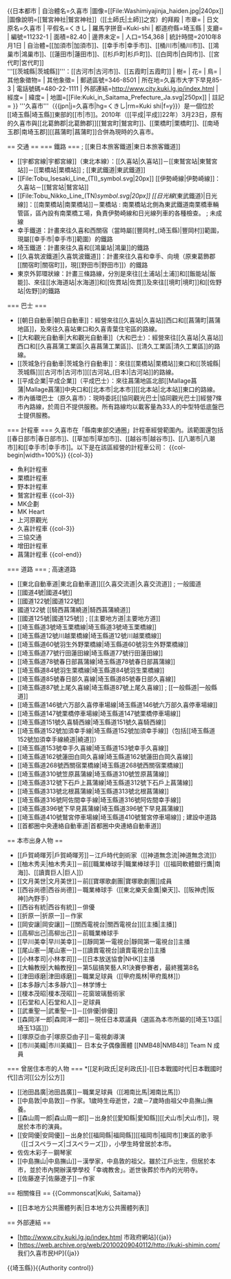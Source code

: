 {{日本都市
| 自治體名=久喜市
|圖像=[[File:Washimiyajinja_haiden.jpg|240px]]
|圖像說明=[[鷲宮神社|鷲宮神社]]（[[土師氏|土師]]之宮）的拜殿
| 市章=
| 日文原名=久喜市
| 平假名=くきし
| 羅馬字拼音=Kuki-shi
| 都道府縣=埼玉縣
| 支廳=
| 編號=11232-1
| 面積=82.40
| 邊界未定=
| 人口=154,368
| 統計時間=2010年8月1日
| 自治體=[[加須市|加須市]]、[[幸手市|幸手市]]、[[桶川市|桶川市]]、[[鴻巢市|鴻巢市]]、[[蓮田市|蓮田市]]、[[杉戶町|杉戶町]]、[[白岡市|白岡市]]、[[宮代町|宮代町]]<br />'''[[茨城縣|茨城縣]]'''：[[古河市|古河市]]、[[五霞町|五霞町]]
| 樹=
| 花=
| 鳥=
| 其他象徵物=
| 其他象徵=
| 郵遞區號=346-8501
| 所在地=久喜市大字下早見85-3
| 電話號碼=480-22-1111
| 外部連結=http://www.city.kuki.lg.jp/index.html
| 經度=
| 緯度=
| 地圖=[[File:Kuki_in_Saitama_Prefecture_Ja.svg|250px]]
| 註記= 
}}
'''久喜市'''（{{jpn|j=久喜市|hg=くきし|rm=Kuki shi|f=y}}）是一個位於[[埼玉縣|埼玉縣]]東部的[[市|市]]。2010年（[[平成|平成]]22年）3月23日，原有的久喜市與[[北葛飾郡|北葛飾郡]][[鷲宮町|鷲宮町]]、[[栗橋町|栗橋町]]、[[南埼玉郡|南埼玉郡]][[菖蒲町|菖蒲町]]合併為現時的久喜市。

== 交通 ==
=== 鐵路 ===
; [[東日本旅客鐵道|東日本旅客鐵道]]
* [[宇都宮線|宇都宮線]]（東北本線）：[[久喜站|久喜站]]－[[東鷲宮站|東鷲宮站]]－[[栗橋站|栗橋站]]
; [[東武鐵道|東武鐵道]]
* [[File:Tobu_Isesaki_Line_(TI)_symbol.svg|20px]] [[伊勢崎線|伊勢崎線]]：久喜站－[[鷲宮站|鷲宮站]]
* [[File:Tobu_Nikko_Line_(TN)_symbol.svg|20px]] [[日光線_(東武鐵道)|日光線]]：[[南栗橋站|南栗橋站]]－栗橋站
: 南栗橋站北側為東武鐵道南栗橋車輛管區，區內設有南栗橋工場，負責伊勢崎線和日光線列車的各種檢查。
; 未成線
* 幸手鐵道：計畫來往久喜和西關宿（當時屬[[豐岡村_(埼玉縣)|豐岡村]]範圍，現屬[[幸手市|幸手市]]範圍）的鐵路
* 埼玉鐵道：計畫來往久喜和[[鴻巢站|鴻巢]]的鐵路
* [[久喜筑波鐵道|久喜筑波鐵道]]：計畫來往久喜和幸手、向境（原東葛飾郡[[關宿町|關宿町]]，現[[野田市|野田市]]）的鐵路
* 東京外郭環狀線：計畫三條路線，分別是來往[[土浦站|土浦]]和[[飯能站|飯能]]、來往[[水海道站|水海道]]和[[佐貫站|佐貫]]及來往[[境町|境町]]和[[佐野站|佐野]]的鐵路

=== 巴士 ===
* [[朝日自動車|朝日自動車]]：經營來往[[久喜站|久喜站]]西口和[[菖蒲町|菖蒲地區]]，及來往久喜站東口和久喜青葉住宅區的路線。
* [[大和觀光自動車|大和觀光自動車]]（大和巴士）：經營來往[[久喜站|久喜站]]西口和[[久喜菖蒲工業區|久喜菖蒲工業區]]、[[清久工業區|清久工業區]]的路線。
* [[茨城急行自動車|茨城急行自動車]]：來往[[栗橋站|栗橋站]]東口和[[茨城縣|茨城縣]][[古河市|古河市]][[古河站_(日本)|古河站]]的路線。
* [[平成企業|平成企業]]（平成巴士）：來往菖蒲地區北部[[Mallage菖蒲|Mallage菖蒲]]中央口和[[北本市|北本市]][[北本站|北本站]]東口的路線。
* 市內循環巴士（原久喜市）：現時委託[[協同觀光巴士|協同觀光巴士]]經營7條市內路線，於周日不提供服務。所有路線均以載客量為33人的中型特低底盤巴士提供服務。

=== 計程車 ===
久喜市在「縣南東部交通圈」計程車經營範圍內。該範圍還包括[[春日部市|春日部市]]、[[草加市|草加市]]、[[越谷市|越谷市]]、[[八潮市|八潮市]]和[[幸手市|幸手市]]。以下是在該區經營的計程車公司：
{{col-begin|width=100%}}
{{col-3}}
* 魚利計程車
* 栗橋計程車
* 野本計程車
* 鷲宮計程車
{{col-3}}
* MK企劃
* MK Heart
* 上河原觀光
* 久喜計程車
{{col-3}}
* 三協交通
* 增田計程車
* 菖蒲計程車
{{col-end}}

=== 道路 ===
; 高速道路
* [[東北自動車道|東北自動車道]][[久喜交流道|久喜交流道]]
; 一般國道
* [[國道4號|國道4號]] 
* [[國道122號|國道122號]] 
* 國道122號 [[騎西菖蒲繞道|騎西菖蒲繞道]]
* [[國道125號|國道125號]] 
; [[主要地方道|主要地方道]]
* [[埼玉縣道3號埼玉栗橋線|埼玉縣道3號埼玉栗橋線]]
* [[埼玉縣道12號川越栗橋線|埼玉縣道12號川越栗橋線]]
* [[埼玉縣道60號羽生外野栗橋線|埼玉縣道60號羽生外野栗橋線]]
* [[埼玉縣道77號行田蓮田線|埼玉縣道77號行田蓮田線]]
* [[埼玉縣道78號春日部菖蒲線|埼玉縣道78號春日部菖蒲線]]
* [[埼玉縣道84號羽生栗橋線|埼玉縣道84號羽生栗橋線]]
* [[埼玉縣道85號春日部久喜線|埼玉縣道85號春日部久喜線]]
* [[埼玉縣道87號上尾久喜線|埼玉縣道87號上尾久喜線]]
; [[一般縣道|一般縣道]]
* [[埼玉縣道146號六万部久喜停車場線|埼玉縣道146號六万部久喜停車場線]]
* [[埼玉縣道147號栗橋停車場線|埼玉縣道147號栗橋停車場線]]
* [[埼玉縣道151號久喜騎西線|埼玉縣道151號久喜騎西線]]
* [[埼玉縣道152號加須幸手線|埼玉縣道152號加須幸手線]]（包括[[埼玉縣道152號加須幸手線繞道|繞道]]）
* [[埼玉縣道153號幸手久喜線|埼玉縣道153號幸手久喜線]]
* [[埼玉縣道162號蓮田白岡久喜線|埼玉縣道162號蓮田白岡久喜線]]
* [[埼玉縣道268號西關宿栗橋線|埼玉縣道268號西關宿栗橋線]]
* [[埼玉縣道310號笠原菖蒲線|埼玉縣道310號笠原菖蒲線]]
* [[埼玉縣道312號下石戶上菖蒲線|埼玉縣道312號下石戶上菖蒲線]]
* [[埼玉縣道313號北根菖蒲線|埼玉縣道313號北根菖蒲線]]
* [[埼玉縣道316號阿佐間幸手線|埼玉縣道316號阿佐間幸手線]]
* [[埼玉縣道396號下早見菖蒲線|埼玉縣道396號下早見菖蒲線]]
* [[埼玉縣道410號鷲宮停車場線|埼玉縣道410號鷲宮停車場線]]
; 建設中道路
* [[首都圈中央連絡自動車道|首都圈中央連絡自動車道]]

== 本市出身人物 ==
* [[戶賀崎暉芳|戶賀崎暉芳]]－江戶時代劍術家（[[神道無念流|神道無念流]]）
* [[柚木秀夫|柚木秀夫]]－前[[職業棒球手|職業棒球手]]（[[福岡軟體銀行鷹|南海]]、[[讀賣巨人|巨人]]）
* [[文月美世|文月美世]]－前[[寶塚歌劇團|寶塚歌劇團]]成員
* [[西谷尚德|西谷尚德]]－職業棒球手（[[東北樂天金鷹|樂天]]、[[阪神虎|阪神]]內野手）
* [[西谷有統|西谷有統]]－俳優
* [[折原一|折原一]]－作家
* [[岡安讓|岡安讓]]－[[關西電視台|關西電視台]][[主播|主播]]
* [[高柳出己|高柳出己]]－前職業棒球手
* [[早川美幸|早川美幸]]－[[靜岡第一電視台|靜岡第一電視台]]主播
* [[尾山憲一|尾山憲一]]－[[讀賣電視台|讀賣電視台]]主播
* [[小林孝司|小林孝司]]－[[日本放送協會|NHK]]主播
* [[大輪教授|大輪教授]]－第5屆搞笑藝人R1決賽參賽者，最終獲第8名
* [[津田琢磨|津田琢磨]]－職業足球員（[[甲府風林|甲府風林]]）
* [[本多靜六|本多靜六]]－林学博士
* [[榎本茂昭|榎本茂昭]]－花窗玻璃藝術家
* [[石堂和人|石堂和人]]－足球員
* [[武重聖一|武重聖一]]－[[俳優|俳優]]
* [[森岡洋一郎|森岡洋一郎]]－現任日本眾議員（選區為本市所屬的[[埼玉13區|埼玉13區]]）
* [[塚原亞由子|塚原亞由子]]－電視劇導演
* [[市川美織|市川美織]]－ 日本女子偶像團體 [[NMB48|NMB48]] Team N 成員

=== 曾居住本市的人物 ===
*[[足利政氏|足利政氏]]-[[日本戰國时代|日本戰國时代]]古河[[公方|公方]]
* [[池田昌廣|池田昌廣]]－職業足球員（[[湘南比馬|湘南比馬]]）
* [[中島敦|中島敦]]－作家。1歲時生母逝世，2歲－7歲時由祖父中島撫山撫養。
* [[森山周一郎|森山周一郎]]－出身於[[愛知縣|愛知縣]][[犬山市|犬山市]]，現居於本市的演員。
* [[安岡優|安岡優]]－出身於[[福岡縣|福岡縣]][[福岡市|福岡市]]東區的歌手（[[ゴスペラーズ|ゴスペラーズ]]），小學生時曾居於本市。
* 佐佐木彩子－鋼琴家
* [[中島撫山|中島撫山]]－漢學家，中島敦的祖父。雖於江戶出生，但居於本市，並於市內開辦漢學學校「幸魂教舍」。逝世後葬於市內的光明寺。
* [[佐藤遼子|佐藤遼子]]－作家

== 相關條目 ==
{{Commonscat|Kuki, Saitama}}
* [[日本地方公共團體列表|日本地方公共團體列表]]

== 外部連結 ==
* [http://www.city.kuki.lg.jp/index.html 市政府網站]{{ja}}
* [https://web.archive.org/web/20100209040112/http://kuki-shimin.com/ 我们久喜市民HP]{{ja}}

{{埼玉縣}}{{Authority control}}